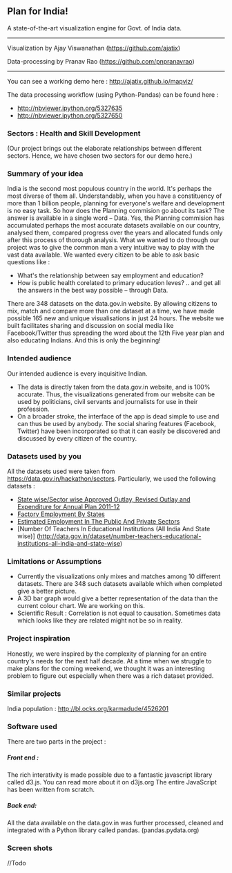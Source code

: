 ## Plan for India!
A state-of-the-art visualization engine for Govt. of India data. 
***
Visualization by Ajay Viswanathan (https://github.com/ajatix)

Data-processing by Pranav Rao (https://github.com/pnpranavrao) 
***

You can see a working demo here : http://ajatix.github.io/mapviz/

The data processing workflow (using Python-Pandas) can be found here : 

* http://nbviewer.ipython.org/5327635
* http://nbviewer.ipython.org/5327650

### Sectors : Health and Skill Development
(Our project brings out the elaborate relationships between different sectors. Hence, we have chosen two sectors for our demo here.)

### Summary of your idea
India is the second most populous country in the world. It's perhaps the most diverse of them all. Understandably, when you have a constituency of more than 1 billion people, planning for everyone's welfare and development is no easy task.
So how does the Planning commision go about its task?
The answer is available in a single word – Data. Yes, the Planning commision has accumulated perhaps the most accurate datasets available on our country, analysed them, compared progress over the years and allocated funds only after this process of thorough analysis. 
What we wanted to do through our project was to give the common man a very intuitive way to play with the vast data available. We wanted every citizen to be able to ask basic questions like :
* What's the relationship between say employment and education?
* How is public health corelated to primary education leves?
.. and get all the answers in the best way possible – through Data.

There are 348 datasets on the data.gov.in website. By allowing citizens to mix, match and compare more than one dataset at a time, we have made possible 165 new and unique visualisations in just 24 hours.
The website we built facilitates sharing and discussion on social media like Facebook/Twitter thus spreading the word about the 12th Five year plan and also educating Indians.
And this is only the beginning!

### Intended audience
Our intended audience is every inquisitive Indian. 
* The data is directly taken from the data.gov.in website, and is 100% accurate. Thus, the visualizations generated from our website can be used by politicians, civil servants and journalists for use in their profession. 
* On a broader stroke, the interface of the app is dead simple to use and can thus be used by anybody. The social sharing features (Facebook, Twitter) have been incorporated so that it can easily be discovered and discussed by every citizen of the country.

### Datasets used by you

All the datasets used were taken from https://data.gov.in/hackathon/sectors. Particularly, we used the following datasets : 

* [State wise/Sector wise Approved Outlay, Revised Outlay and Expenditure for Annual Plan 2011-12](http://data.gov.in/dataset/state-wisesector-wise-approved-outlay-revised-outlay-and-expenditure-annual-plan-2010-11-0)
* [Factory Employment By States](http://data.gov.in/dataset/factory-employment-states)
* [Estimated Employment In The Public And Private Sectors](http://data.gov.in/dataset/estimated-employment-public-and-private-sectors)
* [Number Of Teachers In Educational Institutions (All India And State wise)] (http://data.gov.in/dataset/number-teachers-educational-institutions-all-india-and-state-wise)

### Limitations or Assumptions

* Currently the visualizations only mixes and matches among 10 different datasets. There are 348 such datasets available which when completed give a better picture.
* A 3D bar graph would give a better representation of the data than the current colour chart. We are working on this.
* Scientific Result : Correlation  is not equal to causation. Sometimes data which looks like they are related might not be so in reality. 

### Project inspiration

Honestly, we were inspired by the complexity of planning for an entire country's needs for the next half decade. At a time when we struggle to make plans for the coming weekend, we thought it was an interesting problem to figure out especially when there was a rich dataset provided.

### Similar projects
India population : http://bl.ocks.org/karmadude/4526201

### Software used

There are two parts in the project : 

##### Front end : 
The rich interativity is made possible due to a fantastic javascript library called d3.js. You can read more about it on d3js.org
The entire JavaScript has been written from scratch.

##### Back end:
All the data available on the data.gov.in was further processed, cleaned and integrated with a Python library called pandas. (pandas.pydata.org) 

### Screen shots

//Todo
